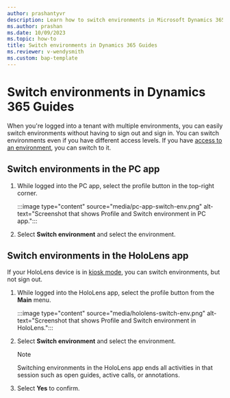 ```yaml
---
author: prashantyvr
description: Learn how to switch environments in Microsoft Dynamics 365 Guides.
ms.author: prashan
ms.date: 10/09/2023
ms.topic: how-to
title: Switch environments in Dynamics 365 Guides
ms.reviewer: v-wendysmith
ms.custom: bap-template
---
```


# Switch environments in Dynamics 365 Guides

When you're logged into a tenant with multiple environments, you can easily switch environments without having to sign out and sign in. You can switch environments even if you have different access levels. If you have [access to an environment](admin-security.md), you can switch to it.

## Switch environments in the PC app

1. While logged into the PC app, select the profile button in the top-right corner.

   :::image type="content" source="media/pc-app-switch-env.png" alt-text="Screenshot that shows Profile and Switch environment in PC app.":::

1. Select **Switch environment** and select the environment.

## Switch environments in the HoloLens app

If your HoloLens device is in [kiosk mode](restricted-mode-signout.md), you can switch environments, but not sign out.

1. While logged into the HoloLens app, select the profile button from the **Main** menu.

   :::image type="content" source="media/hololens-switch-env.png" alt-text="Screenshot that shows Profile and Switch environment in HoloLens.":::

1. Select **Switch environment** and select the environment.

   > [!NOTE]
   > Switching environments in the HoloLens app ends all activities in that session such as open guides, active calls, or annotations.

1. Select **Yes** to confirm.